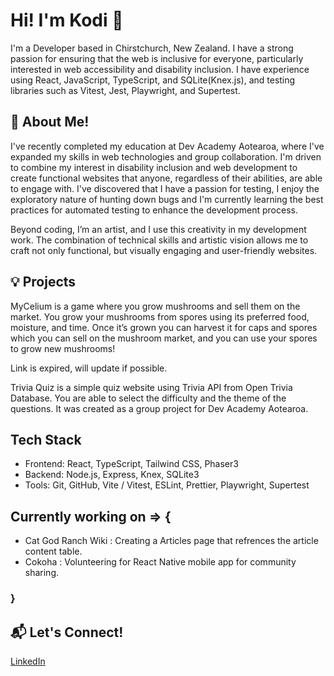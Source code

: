 # Hi! I'm Kodi 👋
I'm a Developer based in Chirstchurch, New Zealand. I have a strong passion for ensuring that the web is inclusive for everyone, particularly interested in web accessibility and disability inclusion. I have experience using React, JavaScript, TypeScript, and SQLite(Knex.js), and testing libraries such as Vitest, Jest, Playwright, and Supertest.

## 🌱 About Me! 
I've recently completed my education at Dev Academy Aotearoa, where I've expanded my skills in web technologies and group collaboration. I'm driven to combine my interest in disability inclusion and web development to create functional websites that anyone, regardless of their abilities, are able to engage with. I've discovered that I have a passion for testing, I enjoy the exploratory nature of hunting down bugs and I'm currently learning the best practices for automated testing to enhance the development process. 

Beyond coding, I’m an artist, and I use this creativity in my development work. The combination of technical skills and artistic vision allows me to craft not only functional, but visually engaging and user-friendly websites.

## 💡 Projects
MyCelium is a game where you grow mushrooms and sell them on the market. You grow your mushrooms from spores using its preferred food, moisture, and time. Once it’s grown you can harvest it for caps and spores which you can sell on the mushroom market, and you can use your spores to grow new mushrooms!

Link is expired, will update if possible.

Trivia Quiz is a simple quiz website using Trivia API from Open Trivia Database. You are able to select the difficulty and the theme of the questions. It was created as a group project for Dev Academy Aotearoa. 

## Tech Stack
* Frontend: React, TypeScript, Tailwind CSS, Phaser3
* Backend: Node.js, Express, Knex, SQLite3
* Tools: Git, GitHub, Vite / Vitest, ESLint, Prettier, Playwright, Supertest
## Currently working on => {
* Cat God Ranch Wiki : Creating a Articles page that refrences the article content table.
* Cokoha : Volunteering for React Native mobile app for community sharing.
### }
## 📬  Let's Connect!
[LinkedIn](https://www.linkedin.com/in/kodi-dunn-633ba3340/ "Kodi's LinkedIn")
<!--
**faelyn-jpg/faelyn-jpg** is a ✨ _special_ ✨ repository because its `README.md` (this file) appears on your GitHub profile.

Here are some ideas to get you started:

- 🔭 I’m currently working on ...
- 🌱 I’m currently learning ...
- 👯 I’m looking to collaborate on ...
- 🤔 I’m looking for help with ...
- 💬 Ask me about ...
- 📫 How to reach me: ...
- 😄 Pronouns: ...
- ⚡ Fun fact: ...
-->
